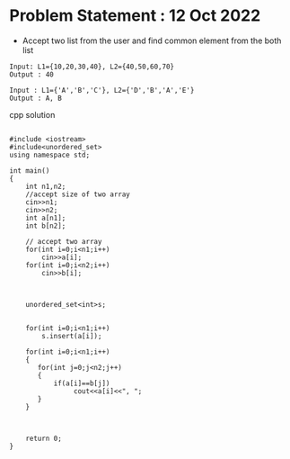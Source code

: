 # Problem Statement : 12 Oct 2022


- Accept two list from the user and find common element from the both list<br>

```
Input: L1={10,20,30,40}, L2={40,50,60,70}
Output : 40

Input : L1={'A','B','C'}, L2={'D','B','A','E'}
Output : A, B

```

cpp solution
```

#include <iostream>
#include<unordered_set>
using namespace std;

int main()
{
    int n1,n2;
    //accept size of two array
    cin>>n1;
    cin>>n2;
    int a[n1];
    int b[n2];
    
    // accept two array
    for(int i=0;i<n1;i++)
        cin>>a[i];
    for(int i=0;i<n2;i++)
        cin>>b[i];

    
    
    unordered_set<int>s;
    
        
    for(int i=0;i<n1;i++)
        s.insert(a[i]);
    
    for(int i=0;i<n1;i++)
    {
       for(int j=0;j<n2;j++)
       {
           if(a[i]==b[j])
                cout<<a[i]<<", ";
       }
    }
        
    

    return 0;
}

```
